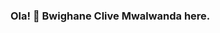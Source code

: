 ### Ola! 👋 Bwighane Clive Mwalwanda here.
<!--
![Github stats](https://github-readme-stats.vercel.app/api?username=bwighane&theme=highcontrast&show_icons=true&count_private=true)
-->
<!--
**bwighane/bwighane** is a ✨ _special_ ✨ repository because its `README.md` (this file) appears on your GitHub profile.

Here are some ideas to get you started:

- 🔭 I’m currently working on ...
- 🌱 I’m currently learning ...
- 👯 I’m looking to collaborate on ...
- 🤔 I’m looking for help with ...
- 💬 Ask me about ...
- 📫 How to reach me: ...
- 😄 Pronouns: ...
- ⚡ Fun fact: ...
-->
